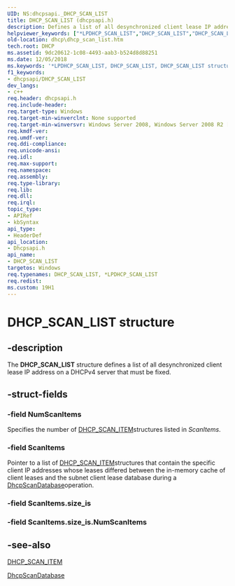 ```yaml
---
UID: NS:dhcpsapi._DHCP_SCAN_LIST
title: DHCP_SCAN_LIST (dhcpsapi.h)
description: Defines a list of all desynchronized client lease IP address on a DHCPv4 server that must be fixed.helpviewer_keywords: ["*LPDHCP_SCAN_LIST","DHCP_SCAN_LIST","DHCP_SCAN_LIST structure [DHCP]","LPDHCP_SCAN_LIST","LPDHCP_SCAN_LIST structure pointer [DHCP]","dhcp.dhcp_scan_list","dhcpsapi/LPDHCP_SCAN_LIST","dhcpsapi/_DHCP_SCAN_LIST"]
old-location: dhcp\dhcp_scan_list.htm
tech.root: DHCP
ms.assetid: 9dc20612-1c08-4493-aab3-b524d8d88251
ms.date: 12/05/2018
ms.keywords: '*LPDHCP_SCAN_LIST, DHCP_SCAN_LIST, DHCP_SCAN_LIST structure [DHCP], LPDHCP_SCAN_LIST, LPDHCP_SCAN_LIST structure pointer [DHCP], dhcp.dhcp_scan_list, dhcpsapi/LPDHCP_SCAN_LIST, dhcpsapi/_DHCP_SCAN_LIST'
f1_keywords:
- dhcpsapi/DHCP_SCAN_LIST
dev_langs:
- c++
req.header: dhcpsapi.h
req.include-header: 
req.target-type: Windows
req.target-min-winverclnt: None supported
req.target-min-winversvr: Windows Server 2008, Windows Server 2008 R2 [desktop apps only]
req.kmdf-ver: 
req.umdf-ver: 
req.ddi-compliance: 
req.unicode-ansi: 
req.idl: 
req.max-support: 
req.namespace: 
req.assembly: 
req.type-library: 
req.lib: 
req.dll: 
req.irql: 
topic_type:
- APIRef
- kbSyntax
api_type:
- HeaderDef
api_location:
- Dhcpsapi.h
api_name:
- DHCP_SCAN_LIST
targetos: Windows
req.typenames: DHCP_SCAN_LIST, *LPDHCP_SCAN_LIST
req.redist: 
ms.custom: 19H1
---
```


# DHCP_SCAN_LIST structure


## -description


The <b>DHCP_SCAN_LIST</b> structure defines a list of all desynchronized client lease IP address on a DHCPv4 server that must be fixed.


## -struct-fields




### -field NumScanItems

Specifies the number of <a href="https://docs.microsoft.com/windows/desktop/api/dhcpsapi/ns-dhcpsapi-dhcp_scan_item">DHCP_SCAN_ITEM</a>structures listed in <i>ScanItems</i>.


### -field ScanItems

Pointer to a list of <a href="https://docs.microsoft.com/windows/desktop/api/dhcpsapi/ns-dhcpsapi-dhcp_scan_item">DHCP_SCAN_ITEM</a>structures that contain the specific client IP addresses whose leases differed between the in-memory cache of client leases and the subnet client lease database during a <a href="https://docs.microsoft.com/previous-versions/windows/desktop/api/dhcpsapi/nf-dhcpsapi-dhcpscandatabase">DhcpScanDatabase</a>operation.


### -field ScanItems.size_is

 


### -field ScanItems.size_is.NumScanItems

 




## -see-also




<a href="https://docs.microsoft.com/windows/desktop/api/dhcpsapi/ns-dhcpsapi-dhcp_scan_item">DHCP_SCAN_ITEM</a>



<a href="https://docs.microsoft.com/previous-versions/windows/desktop/api/dhcpsapi/nf-dhcpsapi-dhcpscandatabase">DhcpScanDatabase</a>
 

 

